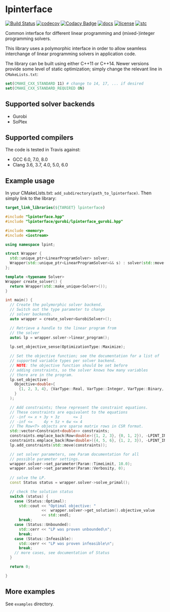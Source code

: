 # lpinterface

[![Build Status](https://travis-ci.org/Jvanrhijn/lpinterface.svg?branch=master)](https://travis-ci.org/Jvanrhijn/lpinterface)
[![codecov](https://codecov.io/gh/Jvanrhijn/lpinterface/branch/master/graph/badge.svg)](https://codecov.io/gh/Jvanrhijn/lpinterface)
[![Codacy Badge](https://api.codacy.com/project/badge/Grade/778d6d1fcbf24b63bb084c22aa3b00d4)](https://www.codacy.com/app/Jvanrhijn/lpinterface?utm_source=github.com&amp;utm_medium=referral&amp;utm_content=Jvanrhijn/lpinterface&amp;utm_campaign=Badge_Grade)
[![docs](https://img.shields.io/badge/docs-gh--pages-blue)](https://jvanrhijn.github.io/lpinterface/)
[![license](https://img.shields.io/badge/license-MIT-green)]()
[![stc](https://img.shields.io/badge/std-C%2B%2B11-green)]()

Common interface for different linear programming and (mixed-)integer programming solvers.

This library uses a polymorphic interface in order to allow seamless interchange of
linear programming solvers in application code.

The library can be built using either C++11 or C++14. Newer versions provide some level
of static optimization; simply change the relevant line in `CMakeLists.txt`:

~~~cmake
set(CMAKE_CXX_STANDARD 11) # change to 14, 17, ... if desired
set(CMAKE_CXX_STANDARD_REQUIRED ON)
~~~

## Supported solver backends

* Gurobi
* SoPlex

## Supported compilers

The code is tested in Travis against:

* GCC 6.0, 7.0, 8.0
* Clang 3.6, 3.7, 4.0, 5.0, 6.0

## Example usage

In your CMakeLists.txt: `add_subdirectory(path_to_lpinterface)`. Then simply
link to the library:

~~~cmake
target_link_libraries(${TARGET} lpinterface)
~~~

~~~cpp
#include "lpinterface.hpp"
#include "lpinterface/gurobi/lpinterface_gurobi.hpp"

#include <memory>
#include <iostream>

using namespace lpint;

struct Wrapper {
  std::unique_ptr<LinearProgramSolver> solver;
  Wrapper(std::unique_ptr<LinearProgramSolver>&& s) : solver(std::move(s)) {}
};

template <typename Solver>
Wrapper create_solver() {
  return Wrapper(std::make_unique<Solver>());
}

int main() {
  // Create the polymorphic solver backend.
  // Switch out the type parameter to change
  // solver backends.
  auto wrapper = create_solver<GurobiSolver>();

  // Retrieve a handle to the linear program from
  // the solver
  auto& lp = wrapper.solver->linear_program();
  
  lp.set_objective_sense(OptimizationType::Maximize);

  // Set the objective function; see the documentation for a list of
  // supported variable types per solver backend.
  // NOTE: the objective function should be set before
  // adding constraints, so the solver knows how many variables
  // there are in the program.
  lp.set_objective(
    Objective<double>{
      {1, 2, 3, 4}, {VarType::Real, VarType::Integer, VarType::Binary, VarType::Real}
    }
  );

  // Add constraints; these represent the constraint equations.
  // These constraints are equivalent to the equations
  // -inf <= x + 3y + 3z      <= 1
  // -inf <=     4y + 5z + 6w <= 4
  // The Row<T> objects are sparse matrix rows in CSR format.
  std::vector<Constraint<double>> constraints;
  constraints.emplace_back(Row<double>({1, 2, 3}, {0, 1, 2}), -LPINT_INFINITY, 1.0);
  constraints.emplace_back(Row<double>({4, 5, 6}, {1, 2, 3}), -LPINT_INFINITY, 4.0);
  lp.add_constraints(std::move(constraints));

  // set solver parameters, see Param documentation for all
  // possible parameter settings.
  wrapper.solver->set_parameter(Param::TimeLimit, 10.0);
  wrapper.solver->set_parameter(Param::Verbosity, 0);
  
  // solve the LP.
  const Status status = wrapper.solver->solve_primal();

  // check the solution status
  switch (status) {
    case (Status::Optimal):
      std::cout << "Optimal objective: " 
                <<  wrapper.solver->get_solution().objective_value 
                << std::endl;
      break;
    case (Status::Unbounded):
      std::cerr << "LP was proven unbounded\n";
      break;
    case (Status::Infeasible):
      std::cerr << "LP was proven infeasible\n";
      break;
    // more cases, see documentation of Status
  }

  return 0;

}
~~~

## More examples

See `examples` directory.